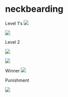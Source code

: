 # neckbearding
Level 1's
![](https://upload.wikimedia.org/wikipedia/commons/6/67/John_C_Calhoun_by_Mathew_Brady,_March_1849-crop.jpg)

![](http://listverse.wpengine.netdna-cdn.com/wp-content/uploads/2008/10/hm-horacegreely-explore-pa-history.jpg)

Level 2

![](http://media-2.web.britannica.com/eb-media/63/116363-004-B48EF9E4.jpg)

![](http://3.bp.blogspot.com/-GCWXLi3pqaQ/UxctEtp-yqI/AAAAAAAAD_g/Cai-oQVFHVo/s1600/beard+1800+henry_david_thoreau.jpg)

Winner
![](http://i.imgur.com/qoRGm.jpg)

Punishment

![](http://cdn.shopify.com/s/files/1/0521/1557/files/straight-razor-shave_grande.jpg?16667213184746352145)
